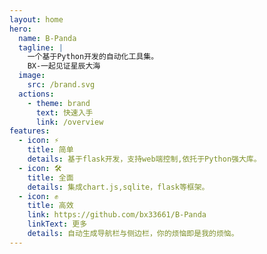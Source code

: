 ```yaml
---
layout: home
hero:
  name: B-Panda
  tagline: |
    一个基于Python开发的自动化工具集。
    BX-一起见证星辰大海
  image:
    src: /brand.svg
  actions:
    - theme: brand
      text: 快速入手
      link: /overview
features:
  - icon: ⚡
    title: 简单
    details: 基于flask开发，支持web端控制,依托于Python强大库。
  - icon: 🛠️
    title: 全面
    details: 集成chart.js,sqlite，flask等框架。
  - icon: ✊
    title: 高效
    link: https://github.com/bx33661/B-Panda
    linkText: 更多
    details: 自动生成导航栏与侧边栏，你的烦恼即是我的烦恼。
---
```

